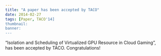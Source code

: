 ```yaml
---
title: "A paper has been accepted by TACO"
date: 2014-02-27
tags: [Paper, TACO'14]
thumbnail:
banner: 
---
```

“Isolation and Scheduling of Virtualized GPU Resource in Cloud Gaming”,  has been accepted by  TACO. Congratulations!